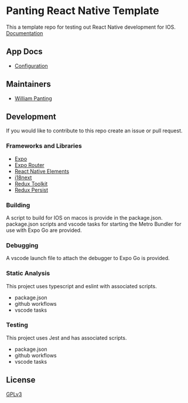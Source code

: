 # Panting React Native Template

This a template repo for testing out React Native development for IOS.
[Documentation](https://willtp87.github.io/panting-react-native-template/)

## App Docs

* [Configuration](./docs/config.md)

## Maintainers

* [William Panting](https://github.com/willtp87)

## Development

If you would like to contribute to this repo create an issue or pull request.

### Frameworks and Libraries

* [Expo](https://expo.dev/)
* [Expo Router](https://docs.expo.dev/router/introduction/)
* [React Native Elements](https://reactnativeelements.com/docs)
* [i18next](https://www.i18next.com/)
* [Redux Toolkit](https://redux-toolkit.js.org/)
* [Redux Persist](https://www.npmjs.com/package/redux-persist)

### Building

A script to build for IOS on macos is provide in the package.json.
package.json scripts and vscode tasks for starting the Metro Bundler for use with Expo Go are provided.

### Debugging

A vscode launch file to attach the debugger to Expo Go is provided.

### Static Analysis

This project uses typescript and eslint with associated scripts.

* package.json
* github workflows
* vscode tasks

### Testing

This project uses Jest and has associated scripts.

* package.json
* github workflows
* vscode tasks

## License

[GPLv3](http://www.gnu.org/licenses/gpl-3.0.txt)
